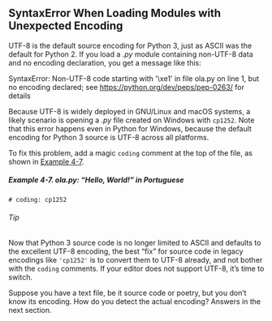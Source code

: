 ## SyntaxError When Loading Modules with Unexpected Encoding

UTF-8 is the default source encoding for Python 3, just as ASCII was the default for Python 2. If you load a _.py_ module containing non-UTF-8 data and no encoding declaration, you get a message like this:

SyntaxError: Non-UTF-8 code starting with '\xe1' in file ola.py on line
  1, but no encoding declared; see https://python.org/dev/peps/pep-0263/
  for details

Because UTF-8 is widely deployed in GNU/Linux and macOS systems, a likely scenario is opening a _.py_ file created on Windows with `cp1252`. Note that this error happens even in Python for Windows, because the default encoding for Python 3 source is UTF-8 across all platforms.

To fix this problem, add a magic `coding` comment at the top of the file, as shown in [Example 4-7](#ex_ola_mundo).

##### Example 4-7. _ola.py_: “Hello, World!” in Portuguese

```
# coding: cp1252
```

###### Tip

Now that Python 3 source code is no longer limited to ASCII and defaults to the excellent UTF-8 encoding, the best “fix” for source code in legacy encodings like `'cp1252'` is to convert them to UTF-8 already, and not bother with the `coding` comments. If your editor does not support UTF-8, it’s time to switch.

Suppose you have a text file, be it source code or poetry, but you don’t know its encoding. How do you detect the actual encoding? Answers in the next section.